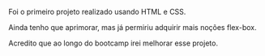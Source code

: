 Foi o primeiro projeto realizado usando HTML e CSS. 

Ainda tenho que aprimorar, mas já permiriu adquirir mais noções flex-box. 

Acredito que ao longo do bootcamp irei melhorar esse projeto.